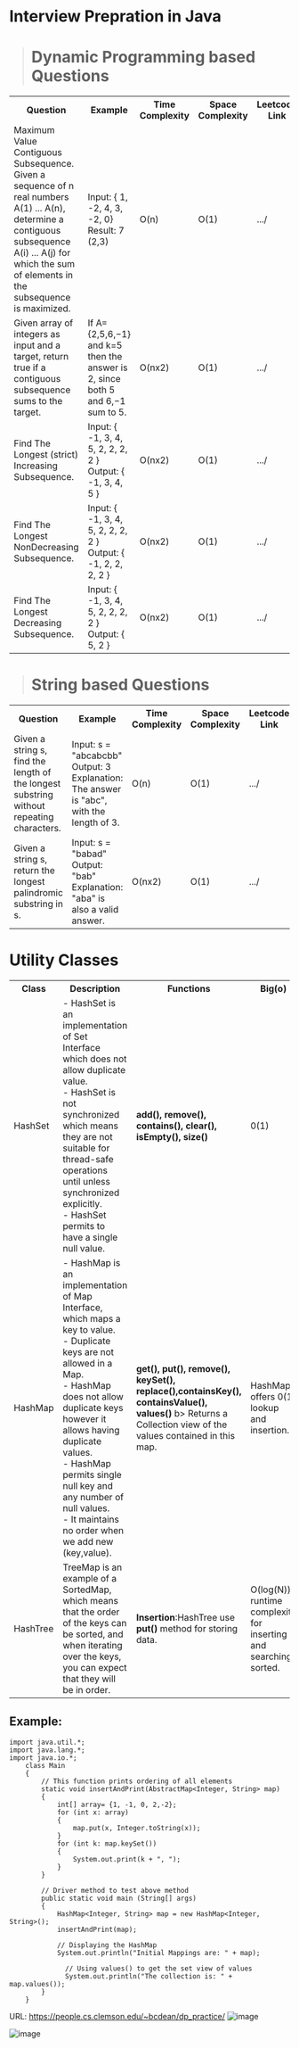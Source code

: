 # Interview Prepration in Java

><h1> Dynamic Programming based Questions </h1>
<table>
    <tr>
        <th>Question</th>
        <th>Example</th>
        <th>Time Complexity</th>
        <th>Space Complexity</th>
        <th>Leetcode Link</th>
        <th>Solution Link</th>
        <th>You Tube</th>
    </tr>
    <tr>
    <td> Maximum Value Contiguous Subsequence. Given a sequence of n real numbers A(1) ... A(n), determine a contiguous subsequence A(i) ... A(j) for which the sum of elements in the subsequence is maximized.    </td>
    <td> 
        Input: { 1, -2, 4, 3, -2, 0} Result: 7 (2,3)
    </td>
    <td>O(n)</td>
    <td>O(1)</td>
    <td>.../</td>
    <td>.../</td>
    <td>.../</td>
    </tr>
    <tr>
    <td> Given array of integers as input and a target, return true if a contiguous subsequence sums to the target.
    </td>
    <td> 
        If A={2,5,6,−1} and k=5 then the answer is 2, since both 5 and 6,−1 sum to 5.
    </td>
    <td>O(nx2)</td>
    <td>O(1)</td>
    <td>.../</td>
    <td>.../</td>
    <td>.../</td>
    </tr>
    <tr>
    <td> Find The Longest (strict) Increasing Subsequence. </td>
    <td> 
        Input:
        { -1, 3, 4, 5, 2, 2, 2, 2 } <br>
        Output:
        { -1, 3, 4, 5 }
    </td>
    <td>O(nx2)</td>
    <td>O(1)</td>
    <td>.../</td>
    <td>.../</td>
    <td>.../</td>
    </tr>
    <tr>
    <td> Find The Longest NonDecreasing Subsequence. </td>
    <td> 
        Input:
        { -1, 3, 4, 5, 2, 2, 2, 2 } <br>
        Output:
        { -1, 2, 2, 2, 2 }
    </td>
    <td>O(nx2)</td>
    <td>O(1)</td>
    <td>.../</td>
    <td>.../</td>
    <td>.../</td>
    </tr>
    <tr>
    <td> Find The Longest Decreasing Subsequence. </td>
    <td> 
        Input:
        { -1, 3, 4, 5, 2, 2, 2, 2 } <br>
        Output:
        { 5, 2 }
    </td>
    <td>O(nx2)</td>
    <td>O(1)</td>
    <td>.../</td>
    <td>.../</td>
    <td>.../</td>
    </tr>
</table>

><h1> String based Questions </h1>
<table>
    <tr>
        <th>Question</th>
        <th>Example</th>
        <th>Time Complexity</th>
        <th>Space Complexity</th>
        <th>Leetcode Link</th>
        <th>Solution Link</th>
        <th>You Tube</th>
    </tr>
    <tr>
    <td> Given a string s, find the length of the longest substring without repeating characters.
    </td>
    <td> 
        Input: s = "abcabcbb" <br>
        Output: 3 <br>
        Explanation: <br>The answer is "abc", with the length of 3.
    </td>
    <td>O(n)</td>
    <td>O(1)</td>
    <td>.../</td>
    <td>.../</td>
    <td>.../</td>
    </tr>
    <tr>
    <td> Given a string s, return the longest palindromic substring in s.
    </td>
    <td> 
        Input: s = "babad" <br>
        Output: "bab" <br>
        Explanation: <br>"aba" is also a valid answer. <br>
    </td>
    <td>O(nx2)</td>
    <td>O(1)</td>
    <td>.../</td>
    <td>.../</td>
    <td>.../</td>
    </tr>
</table>

<h1> Utility Classes </h1>
<table>
    <tr>
        <th>Class</th>
        <th>Description</th>
        <th>Functions</th>
        <th>Big(o) </th>
        <th>Links</th>
    </tr>
    <tr>
        <td>HashSet</td>
        <td>- HashSet is an implementation of Set Interface which does not allow duplicate value. <br />- HashSet is not synchronized which means they are not suitable for thread-safe operations until unless synchronized explicitly. <br />- HashSet permits to have a single null value. </td>
      <td> <b>add(), remove(), contains(), clear(), isEmpty(), size()</b> </td>
       <td>0(1)</td>    
       <td>url</td>
    </tr>
    <tr>
        <td>HashMap</td>
        <td>- HashMap is an implementation of Map Interface, which maps a key to value. <br />- Duplicate keys are not allowed in a Map. <br />- HashMap does not allow duplicate keys however it allows having duplicate values. <br />- HashMap permits single null key and any number of null values. <br />- It maintains no order when we add new (key,value).</td>
        <td>  <b>get(), put(), remove(), keySet(), replace(),containsKey(), containsValue(), <br />values() </b>b> Returns a Collection view of the values contained in this map. </td>
        <td>HashMap offers 0(1) lookup and insertion.</td>
        <td>https://www.geeksforgeeks.org/differences-treemap-hashmap-linkedhashmap-java/</td>
    </tr>
    <tr>
        <td>HashTree</td>
        <td>TreeMap is an example of a SortedMap, which means that the order of the keys can be sorted, and when iterating over the keys, you can expect that they will be in order.</td>
        <td><b>Insertion</b>:HashTree use <b>put()</b> method for storing data. </td>
        <td>O(log(N)) runtime complexity for inserting and searching, sorted. </td> 
        <td>url</td>
    </tr>
</table>

<h2>Example:</h2>

```
import java.util.*;
import java.lang.*;
import java.io.*;
    class Main
    {
        // This function prints ordering of all elements
        static void insertAndPrint(AbstractMap<Integer, String> map)
        {
            int[] array= {1, -1, 0, 2,-2};
            for (int x: array)
            {
                map.put(x, Integer.toString(x));
            }
            for (int k: map.keySet())
            {
                System.out.print(k + ", ");
            }
        }

        // Driver method to test above method
        public static void main (String[] args)
        {
            HashMap<Integer, String> map = new HashMap<Integer, String>();
            insertAndPrint(map);
            
            // Displaying the HashMap
            System.out.println("Initial Mappings are: " + map);
  
              // Using values() to get the set view of values
              System.out.println("The collection is: " + map.values());
        }
    }
```
URL: https://people.cs.clemson.edu/~bcdean/dp_practice/ 
![image](https://user-images.githubusercontent.com/28762727/144358436-83fa698c-40d0-410f-a851-1279db7cdbab.png)

![image](https://user-images.githubusercontent.com/28762727/144462085-e0c63c1c-7ce6-482c-9a7c-0c7ccdc4b35b.png)

